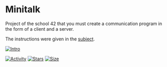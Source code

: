 # Minitalk

Project of the school 42 that you must create a communication program in the form of a client and a server.

The instructions were given in the [subject](https://github.com/bshintak/Minitalk/blob/master/subject_minitalk.pdf).

 [![Intro](https://img.shields.io/badge/Cursus-Minitalk-success?style=for-the-badge&logo=42)](https://github.com/bshintak/Minitalk)
 
 [![Activity](https://img.shields.io/github/last-commit/bshintak/Minitalk?color=red&label=Last%20Commit&style=flat)](https://github.com/bshintak/Minitalk)
 [![Stars](https://img.shields.io/github/stars/bshintak/Minitalk?color=ffff00&label=Stars&logo=Stars&style=?style=flat)](https://github.com/bshintak/Minitalk)
 [![Size](https://img.shields.io/github/repo-size/bshintak/Minitalk?color=blue&label=Size&logo=Size&style=?style=flat)](https://github.com/bshintak/Minitalk)
